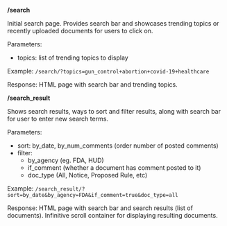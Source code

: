 **/search**

Initial search page. Provides search bar and showcases trending topics or recently uploaded documents for users to click on.

Parameters:

- topics: list of trending topics to display

Example: `/search/?topics=gun_control+abortion+covid-19+healthcare`

Response: HTML page with search bar and trending topics.

**/search_result**

Shows search results, ways to sort and filter results, along with search bar for user to enter new search terms.

Parameters:

- sort: by_date, by_num_comments (order number of posted comments)
- filter:
    * by_agency (eg. FDA, HUD)
    * if_comment (whether a document has comment posted to it)
    * doc_type (All, Notice, Proposed Rule, etc)

Example: `/search_result/?sort=by_date&by_agency=FDA&if_comment=true&doc_type=all`

Response: HTML page with search bar and search results (list of documents). Infinitive scroll container for displaying resulting documents.
